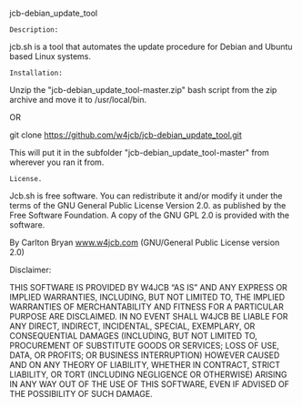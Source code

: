 jcb-debian_update_tool
    
    Description:

jcb.sh is a tool that automates the update procedure for Debian and Ubuntu based Linux systems.

    Installation:

Unzip the "jcb-debian_update_tool-master.zip" bash script from the zip archive and move it to /usr/local/bin.

OR

git clone https://github.com/w4jcb/jcb-debian_update_tool.git

This will put it in the subfolder "jcb-debian_update_tool-master" from wherever you ran it from.

    License.

Jcb.sh is free software. You can redistribute it and/or modify it under the terms of the GNU General Public License Version 2.0. as published by the Free Software Foundation. A copy of the GNU GPL 2.0 is provided with the software.


By Carlton Bryan www.w4jcb.com (GNU/General Public License version 2.0)

Disclaimer:

THIS SOFTWARE IS PROVIDED BY W4JCB “AS IS” AND ANY EXPRESS OR IMPLIED WARRANTIES, INCLUDING, BUT NOT LIMITED TO, THE IMPLIED WARRANTIES OF MERCHANTABILITY AND FITNESS FOR A PARTICULAR PURPOSE ARE DISCLAIMED. IN NO EVENT SHALL W4JCB BE LIABLE FOR ANY DIRECT, INDIRECT, INCIDENTAL, SPECIAL, EXEMPLARY, OR CONSEQUENTIAL DAMAGES (INCLUDING, BUT NOT LIMITED TO, PROCUREMENT OF SUBSTITUTE GOODS OR SERVICES; LOSS OF USE, DATA, OR PROFITS; OR BUSINESS INTERRUPTION) HOWEVER CAUSED AND ON ANY THEORY OF LIABILITY, WHETHER IN CONTRACT, STRICT LIABILITY, OR TORT (INCLUDING NEGLIGENCE OR OTHERWISE) ARISING IN ANY WAY OUT OF THE USE OF THIS SOFTWARE, EVEN IF ADVISED OF THE POSSIBILITY OF SUCH DAMAGE.
